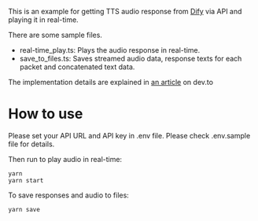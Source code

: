 This is an example for getting TTS audio response from [Dify](https://dify.ai/) via API and playing it in real-time.

There are some sample files.

- real-time_play.ts: Plays the audio response in real-time.
- save_to_files.ts: Saves streamed audio data, response texts for each packet and concatenated text data.

The implementation details are explained in [an article](https://dev.to/ku6ryo/how-to-realize-real-time-speech-with-dify-api-4ii1) on dev.to

# How to use
Please set your API URL and API key in .env file. Please check .env.sample file for details.

Then run to play audio in real-time:
```
yarn
yarn start
```

To save responses and audio to files:
```
yarn save
```